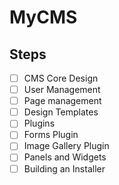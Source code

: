 # MyCMS

## Steps

- [ ] CMS Core Design
- [ ] User Management
- [ ] Page management
- [ ] Design Templates
- [ ] Plugins
- [ ] Forms Plugin
- [ ] Image Gallery Plugin
- [ ] Panels and Widgets
- [ ] Building an Installer
